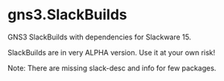 # gns3.SlackBuilds
GNS3 SlackBuilds with dependencies for Slackware 15.

SlackBuilds are in very ALPHA version. Use it at your own risk!

Note: There are missing slack-desc and info for few packages.

